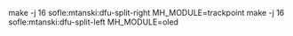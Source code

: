 make -j 16 sofle:mtanski:dfu-split-right MH_MODULE=trackpoint
make -j 16 sofle:mtanski:dfu-split-left MH_MODULE=oled
